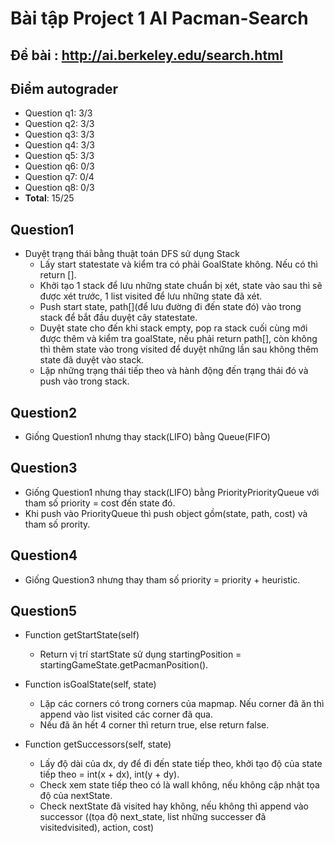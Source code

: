 # Bài tập Project 1 AI Pacman-Search
## Đề bài :  http://ai.berkeley.edu/search.html

## Điểm autograder
- Question q1: 3/3
- Question q2: 3/3
- Question q3: 3/3
- Question q4: 3/3
- Question q5: 3/3
- Question q6: 0/3
- Question q7: 0/4
- Question q8: 0/3
- **Total**: 15/25

## Question1 
- Duyệt trạng thái bằng thuật toán DFS sử dụng Stack
    - Lấy start statestate và kiểm tra có phải GoalState không. Nếu có thì return [].
    - Khởi tạo 1 stack để lưu những state chuẩn bị xét, state vào sau thì sẽ được xét trước, 1 list visited để lưu những state đã xét.
    - Push start state, path[](để lưu đường đi đến state đó) vào trong stack để bắt đầu duyệt cây statestate.
    - Duyệt state cho đến khi stack empty, pop ra stack cuối cùng mới được thêm và kiểm tra goalState, nếu phải return path[], còn không thì thêm state vào trong visited để duyệt những lần sau không thêm state đã duyệt vào stack.
    - Lặp những trạng thái tiếp theo và hành động đến trạng thái đó và push vào trong stack.

## Question2 
- Giống Question1 nhưng thay stack(LIFO) bằng Queue(FIFO)

## Question3 
- Giống Question1 nhưng thay stack(LIFO) bằng PriorityPriorityQueue với tham số priority = cost đến state đó.
- Khi push vào PriorityQueue thì push object gồm(state, path, cost) và tham số prority.

## Question4 
- Giống Question3 nhưng thay tham số priority = priority + heuristic.

## Question5
- Function getStartState(self) 
    - Return vị trí startState sử dụng startingPosition = startingGameState.getPacmanPosition().

- Function isGoalState(self, state)
    - Lặp các corners có trong corners của mapmap. Nếu corner đã ăn thì append vào list visited các corner đã qua.
    - Nếu đã ăn hết 4 corner thì return true, else return false.

- Function getSuccessors(self, state)
    - Lấy độ dài của dx, dy để đi đến state tiếp theo, khởi tạo độ của state tiếp theo = int(x + dx), int(y + dy).
    - Check xem state tiếp theo có là wall không, nếu không cập nhật tọa độ của nextState.
    - Check nextState đã visited hay không, nếu không thì append vào successor ((tọa độ next_state, list những successer đã visitedvisited), action, cost)
